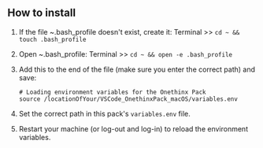 ## How to install

1. If the file ~.bash_profile doesn't exist, create it: Terminal >> `cd ~ && touch .bash_profile`
1. Open ~.bash_profile: Terminal >> `cd ~ && open -e .bash_profile` 
1. Add this to the end of the file (make sure you enter the correct path) and save:
  
       # Loading environment variables for the Onethinx Pack
       source /locationOfYour/VSCode_OnethinxPack_macOS/variables.env
    
1. Set the correct path in this pack's `variables.env` file.
1. Restart your machine (or log-out and log-in) to reload the environment variables.
